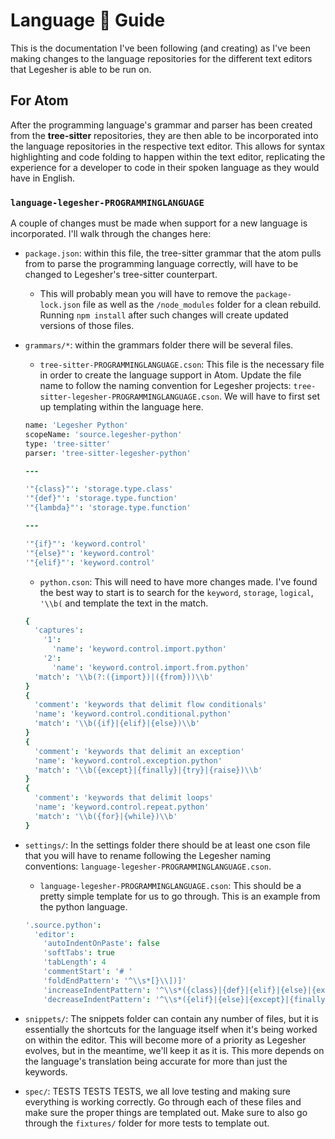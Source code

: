 # Language :loudspeaker: Guide

This is the documentation I've been following (and creating) as I've been making changes to the language repositories for the different text editors that Legesher is able to be run on.

## For Atom
After the programming language's grammar and parser has been created from the **tree-sitter** repositories, they are then able to be incorporated into the language repositories in the respective text editor. This allows for syntax highlighting and code folding to happen within the text editor, replicating the experience for a developer to code in their spoken language as they would have in English.

### `language-legesher-PROGRAMMINGLANGUAGE`
A couple of changes must be made when support for a new language is incorporated. I'll walk through the changes here:

-   `package.json`: within this file, the tree-sitter grammar that the atom pulls from to parse the programming language correctly, will have to be changed to Legesher's tree-sitter counterpart.
    -   This will probably mean you will have to remove the `package-lock.json` file as well as the `/node_modules` folder for a clean rebuild. Running `npm install` after such changes will create updated versions of those files.
-   `grammars/*`: within the grammars folder there will be several files.
    -   `tree-sitter-PROGRAMMINGLANGUAGE.cson`: This file is the necessary file in order to create the language support in Atom. Update the file name to follow the naming convention for Legesher projects: `tree-sitter-legesher-PROGRAMMINGLANGUAGE.cson`. We will have to first set up templating within the language here.
    ``` cson
    name: 'Legesher Python'
    scopeName: 'source.legesher-python'
    type: 'tree-sitter'
    parser: 'tree-sitter-legesher-python'

    ---

    '"{class}"': 'storage.type.class'
    '"{def}"': 'storage.type.function'
    '"{lambda}"': 'storage.type.function'

    ---

    '"{if}"': 'keyword.control'
    '"{else}"': 'keyword.control'
    '"{elif}"': 'keyword.control'
    ```
    -   `python.cson`: This will need to have more changes made. I've found the best way to start is to search for the `keyword`, `storage`, `logical`, `'\\b(` and template the text in the match.
    ``` cson
    {
      'captures':
        '1':
          'name': 'keyword.control.import.python'
        '2':
          'name': 'keyword.control.import.from.python'
      'match': '\\b(?:({import})|({from}))\\b'
    }
    {
      'comment': 'keywords that delimit flow conditionals'
      'name': 'keyword.control.conditional.python'
      'match': '\\b({if}|{elif}|{else})\\b'
    }
    {
      'comment': 'keywords that delimit an exception'
      'name': 'keyword.control.exception.python'
      'match': '\\b({except}|{finally}|{try}|{raise})\\b'
    }
    {
      'comment': 'keywords that delimit loops'
      'name': 'keyword.control.repeat.python'
      'match': '\\b({for}|{while})\\b'
    }
    ```
-   `settings/`: In the settings folder there should be at least one cson file that you will have to rename following the Legesher naming conventions: `language-legesher-PROGRAMMINGLANGUAGE.cson`.
    -   `language-legesher-PROGRAMMINGLANGUAGE.cson`: This should be a pretty simple template for us to go through. This is an example from the python language.
    ``` cson
    '.source.python':
      'editor':
        'autoIndentOnPaste': false
        'softTabs': true
        'tabLength': 4
        'commentStart': '# '
        'foldEndPattern': '^\\s*[}\\])]'
        'increaseIndentPattern': '^\\s*({class}|{def}|{elif}|{else}|{except}|{finally}|{for}|{if}|{try}|{with}|{while}|{async}\\s+({def}|{for}|{with}))\\b.*:\\s*$'
        'decreaseIndentPattern': '^\\s*({elif}|{else}|{except}|{finally})\\b.*:\\s*$'
     ```
-   `snippets/`: The snippets folder can contain any number of files, but it is essentially the shortcuts for the language itself when it's being worked on within the editor. This will become more of a priority as Legesher evolves, but in the meantime, we'll keep it as it is. This more depends on the language's translation being accurate for more than just the keywords.

-   `spec/`: TESTS TESTS TESTS, we all love testing and making sure everything is working correctly. Go through each of these files and make sure the proper things are templated out. Make sure to also go through the `fixtures/` folder for more tests to template out. 
